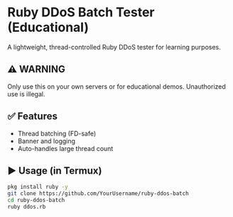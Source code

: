 # Ruby DDoS Batch Tester (Educational)

A lightweight, thread-controlled Ruby DDoS tester for learning purposes.

## ⚠️ WARNING
Only use this on your own servers or for educational demos. Unauthorized use is illegal.

## ✅ Features
- Thread batching (FD-safe)
- Banner and logging
- Auto-handles large thread count

## ▶️ Usage (in Termux)
```bash
pkg install ruby -y
git clone https://github.com/YourUsername/ruby-ddos-batch
cd ruby-ddos-batch
ruby ddos.rb
